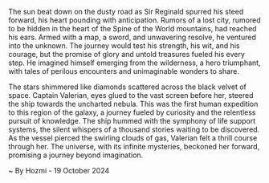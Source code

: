 
The sun beat down on the dusty road as Sir Reginald spurred his steed forward, his heart pounding with anticipation. Rumors of a lost city, rumored to be hidden in the heart of the Spine of the World mountains, had reached his ears. Armed with a map, a sword, and unwavering resolve, he ventured into the unknown. The journey would test his strength, his wit, and his courage, but the promise of glory and untold treasures fueled his every step. He imagined himself emerging from the wilderness, a hero triumphant, with tales of perilous encounters and unimaginable wonders to share.

The stars shimmered like diamonds scattered across the black velvet of space. Captain Valerian, eyes glued to the vast screen before her, steered the ship towards the uncharted nebula. This was the first human expedition to this region of the galaxy, a journey fueled by curiosity and the relentless pursuit of knowledge. The ship hummed with the symphony of life support systems, the silent whispers of a thousand stories waiting to be discovered. As the vessel pierced the swirling clouds of gas, Valerian felt a thrill course through her. The universe, with its infinite mysteries, beckoned her forward, promising a journey beyond imagination. 

~ By Hozmi - 19 October 2024
